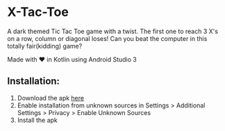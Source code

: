# X-Tac-Toe
A dark themed Tic Tac Toe game with a twist. The first one to reach 3 X's on a row, column or diagonal loses!
Can you beat the computer in this totally fair(kidding) game?

Made with ❤ in Kotlin using Android Studio 3

## Installation:
1. Download the apk [here](https://github.com/Vivek-abstract/Dracula-Tic-Tac-Toe/releases/download/v1.0/TicTacToe.apk)
2. Enable installation from unknown sources in Settings > Additional Settings > Privacy > Enable Unknown Sources
3. Install the apk
